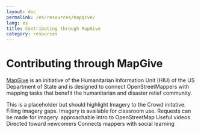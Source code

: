 ```yaml
---
layout: doc
permalink: /es/resources/mapgive/
lang: es
title: Contributing through MapGive
category: resources
---
```


Contributing through MapGive
=====================

[MapGive](http://mapgive.state.gov/) is an initiative of the Humanitarian Information Unit (HIU) of the US Department of State and is designed to connect OpenStreetMappers with mapping tasks that benefit the humanitarian and disaster relief community.

This is a placeholder but should highlight Imagery to the Crowd initative. Filling imagery gaps. Imagery is available for classroom use. Requests can be made for imagery.
approachable intro to OpenStreetMap
Useful videos
Directed toward newcomers
Connects mappers with social learning

